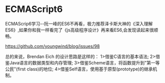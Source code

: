 # ECMAScript6
ECMAScrip6学习--阮一峰的ES6不再看，极力推荐泽卡斯大神的《深入理解ES6》,如果你和我一样看完了《js高级程序设计》再来看ES6,会发现读起来很顺畅。


https://github.com/youngwind/blog/issues/98



 总的来说，Brendan Eich 的设计思路是这样的：
       1>借鉴C语言的基本语法;
       2>借鉴Java语言的数据类型和内存管理;
       3>借鉴Scheme语言，将函数提升到"第一等公民"(first class)的地位;
       4>借鉴Self语言，使用基于原型(prototype)的继承机制。